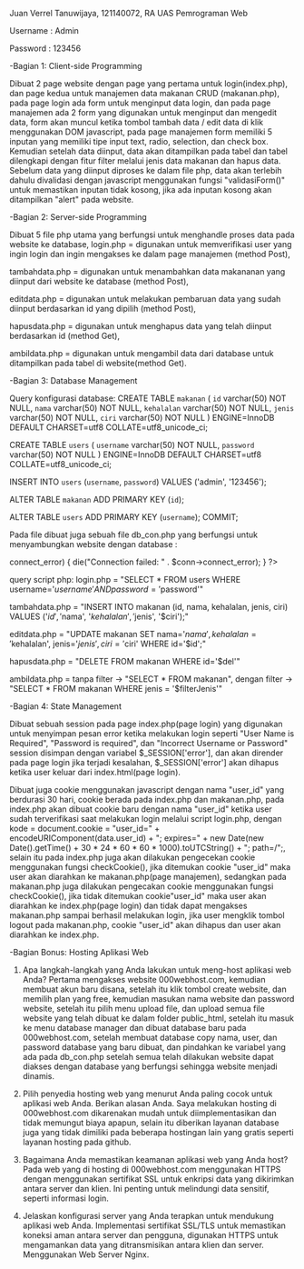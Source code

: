 Juan Verrel Tanuwijaya, 121140072, RA
UAS Pemrograman Web 

Username : Admin

Password : 123456

-Bagian 1: Client-side Programming

Dibuat 2 page website dengan page yang pertama untuk login(index.php), dan page kedua untuk manajemen data makanan CRUD (makanan.php), 
pada page login ada form untuk menginput data login,
dan pada page manajemen ada 2 form yang digunakan untuk menginput dan mengedit data,
form akan muncul ketika tombol tambah data / edit data di klik menggunakan DOM javascript, 
pada page manajemen form memiliki 5 inputan yang memiliki tipe input text, radio, selection, dan check box. 
Kemudian setelah data diinput, data akan ditampilkan pada tabel dan tabel dilengkapi dengan fitur filter melalui jenis data makanan dan hapus data.
Sebelum data yang diinput diproses ke dalam file php, data akan terlebih dahulu divalidasi dengan javascript menggunakan fungsi "validasiForm()" untuk memastikan inputan tidak kosong, jika ada inputan kosong akan ditampilkan "alert" pada website. 

-Bagian 2: Server-side Programming

Dibuat 5 file php utama yang berfungsi untuk menghandle proses data pada website ke database,
login.php = digunakan untuk memverifikasi user yang ingin login dan ingin mengakses ke dalam page manajemen (method Post), 

tambahdata.php = digunakan untuk menambahkan data makananan yang diinput dari website ke database (method Post),

editdata.php = digunakan untuk melakukan pembaruan data yang sudah diinput berdasarkan id yang dipilih (method Post),

hapusdata.php = digunakan untuk menghapus data yang telah diinput berdasarkan id (method Get),

ambildata.php = digunakan untuk mengambil data dari database untuk ditampilkan pada tabel di website(method Get).

-Bagian 3: Database Management 

Query konfigurasi database:
CREATE TABLE `makanan` (
  `id` varchar(50) NOT NULL,
  `nama` varchar(50) NOT NULL,
  `kehalalan` varchar(50) NOT NULL,
  `jenis` varchar(50) NOT NULL,
  `ciri` varchar(50) NOT NULL
) ENGINE=InnoDB DEFAULT CHARSET=utf8 COLLATE=utf8_unicode_ci;

CREATE TABLE `users` (
  `username` varchar(50) NOT NULL,
  `password` varchar(50) NOT NULL
) ENGINE=InnoDB DEFAULT CHARSET=utf8 COLLATE=utf8_unicode_ci;

INSERT INTO `users` (`username`, `password`) VALUES
('admin', '123456');

ALTER TABLE `makanan`
  ADD PRIMARY KEY (`id`);

ALTER TABLE `users`
  ADD PRIMARY KEY (`username`);
COMMIT;

Pada file dibuat juga sebuah file db_con.php yang berfungsi untuk menyambungkan website dengan database :
<?php
//Variabel berikut menyesuaikan dengan database yang telah dibuat pada 000webhost.com
$sname= "localhost";
$uname= "id21680724_juan";
$password= "passwordDB123!";
$db_name= "id21680724_uas_pemweb";

$conn = mysqli_connect($sname, $uname, $password, $db_name);

// Check koneksi
if ($conn->connect_error) {
    die("Connection failed: " . $conn->connect_error);
  }
  ?>
  
query script php:
login.php = "SELECT * FROM users WHERE username='$username' AND password='$password'"

tambahdata.php = "INSERT INTO makanan (id, nama, kehalalan, jenis, ciri) VALUES ('$id', '$nama', '$kehalalan', '$jenis', '$ciri');"

editdata.php = "UPDATE makanan SET nama='$nama', kehalalan='$kehalalan', jenis='$jenis', ciri='$ciri' WHERE id='$id';"

hapusdata.php = "DELETE FROM makanan WHERE id='$del'"

ambildata.php = tanpa filter -> "SELECT * FROM makanan", dengan filter -> "SELECT * FROM makanan WHERE jenis = '$filterJenis'"

-Bagian 4: State Management

Dibuat sebuah session pada page index.php(page login) yang digunakan untuk menyimpan pesan error ketika melakukan login seperti "User Name is Required", "Password is required", dan "Incorrect Username or Password"
session disimpan dengan variabel  $_SESSION['error'], dan akan dirender pada page login jika terjadi kesalahan, $_SESSION['error'] akan dihapus ketika user keluar dari index.html(page login).

Dibuat juga cookie menggunakan javascript dengan nama "user_id" yang berdurasi 30 hari, cookie berada pada index.php dan makanan.php,
pada index.php akan dibuat cookie baru dengan nama "user_id" ketika user sudah terverifikasi saat melakukan login melalui script login.php, dengan kode = document.cookie = "user_id=" + encodeURIComponent(data.user_id) + "; expires=" + new Date(new Date().getTime() + 30 * 24 * 60 * 60 * 1000).toUTCString() + "; path=/";,
selain itu pada index.php juga akan dilakukan pengecekan cookie menggunakan fungsi checkCookie(), jika ditemukan cookie "user_id" maka user akan diarahkan ke makanan.php(page manajemen),
sedangkan pada makanan.php juga dilakukan pengecakan cookie menggunakan fungsi checkCookie(), jika tidak ditemukan cookie"user_id" maka user akan diarahkan ke index.php(page login) dan tidak dapat mengakses makanan.php sampai berhasil melakukan login,
jika user mengklik tombol logout pada makanan.php, cookie "user_id" akan dihapus dan user akan diarahkan ke index.php.

-Bagian Bonus: Hosting Aplikasi Web

1. Apa langkah-langkah yang Anda lakukan untuk meng-host aplikasi web Anda?
   Pertama mengakses website 000webhost.com, kemudian membuat akun baru disana, setelah itu klik tombol create website, dan memilih plan yang free,
   kemudian masukan nama website dan password website, setelah itu pilih menu upload file, dan upload semua file website yang telah dibuat ke dalam folder public_html,
   setelah itu masuk ke menu database manager dan dibuat database baru pada 000webhost.com, setelah membuat database copy nama, user, dan password database yang baru dibuat, dan pindahkan ke variabel yang ada pada db_con.php
   setelah semua telah dilakukan website dapat diakses dengan database yang berfungsi sehingga website menjadi dinamis.
   
2. Pilih penyedia hosting web yang menurut Anda paling cocok untuk aplikasi web Anda. Berikan alasan Anda.
   Saya melakukan hosting di 000webhost.com dikarenakan mudah untuk diimplementasikan dan tidak memungut biaya apapun,
   selain itu diberikan layanan database juga yang tidak dimiliki pada beberapa hostingan lain yang gratis seperti layanan hosting pada github.
 
3. Bagaimana Anda memastikan keamanan aplikasi web yang Anda host?
   Pada web yang di hosting di 000webhost.com menggunakan HTTPS dengan menggunakan sertifikat SSL untuk enkripsi data yang dikirimkan antara server dan klien. Ini penting untuk melindungi data sensitif, seperti informasi login.
 
4. Jelaskan konfigurasi server yang Anda terapkan untuk mendukung aplikasi web Anda.
   Implementasi sertifikat SSL/TLS untuk memastikan koneksi aman antara server dan pengguna,
   digunakan HTTPS untuk mengamankan data yang ditransmisikan antara klien dan server.
   Menggunakan Web Server Nginx.
